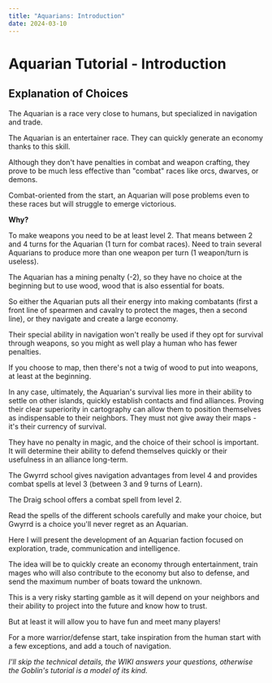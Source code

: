 ```yaml
---
title: "Aquarians: Introduction"
date: 2024-03-10
---
```


# Aquarian Tutorial - Introduction

## Explanation of Choices

The Aquarian is a race very close to humans, but specialized in navigation and trade.

The Aquarian is an entertainer race. They can quickly generate an economy thanks to this skill.

Although they don't have penalties in combat and weapon crafting, they prove to be much less effective than "combat" races like orcs, dwarves, or demons.

Combat-oriented from the start, an Aquarian will pose problems even to these races but will struggle to emerge victorious.

**Why?**

To make weapons you need to be at least level 2. That means between 2 and 4 turns for the Aquarian (1 turn for combat races). Need to train several Aquarians to produce more than one weapon per turn (1 weapon/turn is useless).

The Aquarian has a mining penalty (-2), so they have no choice at the beginning but to use wood, wood that is also essential for boats.

So either the Aquarian puts all their energy into making combatants (first a front line of spearmen and cavalry to protect the mages, then a second line), or they navigate and create a large economy.

Their special ability in navigation won't really be used if they opt for survival through weapons, so you might as well play a human who has fewer penalties.

If you choose to map, then there's not a twig of wood to put into weapons, at least at the beginning.

In any case, ultimately, the Aquarian's survival lies more in their ability to settle on other islands, quickly establish contacts and find alliances. Proving their clear superiority in cartography can allow them to position themselves as indispensable to their neighbors. They must not give away their maps - it's their currency of survival.

They have no penalty in magic, and the choice of their school is important. It will determine their ability to defend themselves quickly or their usefulness in an alliance long-term.

The Gwyrrd school gives navigation advantages from level 4 and provides combat spells at level 3 (between 3 and 9 turns of Learn).

The Draig school offers a combat spell from level 2.

Read the spells of the different schools carefully and make your choice, but Gwyrrd is a choice you'll never regret as an Aquarian.

Here I will present the development of an Aquarian faction focused on exploration, trade, communication and intelligence.

The idea will be to quickly create an economy through entertainment, train mages who will also contribute to the economy but also to defense, and send the maximum number of boats toward the unknown.

This is a very risky starting gamble as it will depend on your neighbors and their ability to project into the future and know how to trust.

But at least it will allow you to have fun and meet many players!

For a more warrior/defense start, take inspiration from the human start with a few exceptions, and add a touch of navigation.

*I'll skip the technical details, the WIKI answers your questions, otherwise the Goblin's tutorial is a model of its kind.*



